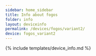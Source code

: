 ```yaml
---
sidebar: home_sidebar
title: Info about fogos
folder: info
layout: deviceinfo
permalink: /devices/fogos/variant2/
device: fogos_variant2
---
```

{% include templates/device_info.md %}
